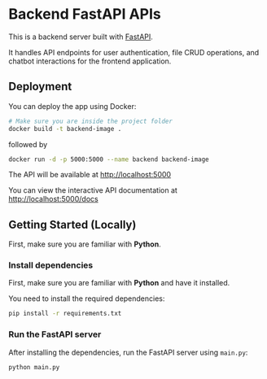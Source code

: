 # Backend FastAPI APIs

This is a backend server built with [FastAPI](https://fastapi.tiangolo.com/).

It handles API endpoints for user authentication, file CRUD operations, and chatbot interactions for the frontend application.

## Deployment

You can deploy the app using Docker:

```bash
# Make sure you are inside the project folder
docker build -t backend-image .
```

followed by

```bash
docker run -d -p 5000:5000 --name backend backend-image
```

The API will be available at [http://localhost:5000](http://localhost:5000)

You can view the interactive API documentation at [http://localhost:5000/docs](http://localhost:5000/docs)

## Getting Started (Locally)

First, make sure you are familiar with **Python**.

### Install dependencies

First, make sure you are familiar with **Python** and have it installed.

You need to install the required dependencies:

```bash
pip install -r requirements.txt
```

### Run the FastAPI server

After installing the dependencies, run the FastAPI server using ```main.py```:

```
python main.py
```
